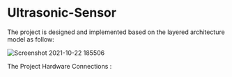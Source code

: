 # Ultrasonic-Sensor



The project is designed and implemented based on the layered architecture model as follow: 

![Screenshot 2021-10-22 185506](https://user-images.githubusercontent.com/91997061/138493984-2585a564-c115-4023-9bf0-60fa0063a1cd.png)


The Project Hardware Connections :


